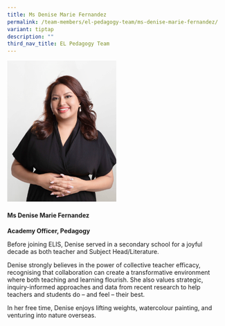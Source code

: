 ```yaml
---
title: Ms Denise Marie Fernandez
permalink: /team-members/el-pedagogy-team/ms-denise-marie-fernandez/
variant: tiptap
description: ""
third_nav_title: EL Pedagogy Team
---
```

<p></p>
<div class="isomer-image-wrapper">
<img style="width: 50%;" height="auto" width="100%" alt="" src="/images/Denise_Portrait.png">
</div>
<h4><strong>Ms Denise Marie Fernandez</strong></h4>
<p><strong>Academy Officer, Pedagogy</strong>
</p>
<p>Before joining ELIS, Denise served in a secondary school for a joyful
decade as both teacher and Subject Head/Literature.</p>
<p>Denise strongly believes in the power of collective teacher efficacy,
recognising that collaboration can create a transformative environment
where both teaching and learning flourish. She also values strategic, inquiry-informed
approaches and data from recent research to help teachers and students
do – and feel – their best.</p>
<p>In her free time, Denise enjoys lifting weights, watercolour painting,
and venturing into nature overseas.</p>